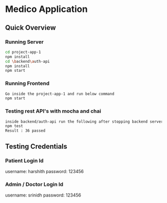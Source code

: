 # Medico Application




## Quick Overview
###  Running Server
```sh
cd project-app-1
npm install 
cd \backend\auth-api
npm install 
npm start
```

###  Running Frontend
```sh
Go inside the project-app-1 and run below command
npm start
```

### Testing rest API's with mocha and chai
```sh
inside backend/auth-api run the following after stopping backend server:
npm test
Result : 36 passed
```

## Testing Credentials
### Patient Login Id

username: harshith
password: 123456

### Admin / Doctor Login Id

username: srinidh
password: 123456









